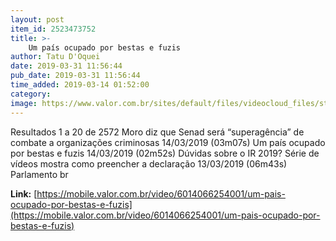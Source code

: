 ```yaml
---
layout: post
item_id: 2523473752
title: >-
    Um país ocupado por bestas e fuzis
author: Tatu D'Oquei
date: 2019-03-31 11:56:44
pub_date: 2019-03-31 11:56:44
time_added: 2019-03-14 01:52:00
category: 
image: https://www.valor.com.br/sites/default/files/videocloud_files/still/6014066254001.jpg
---
```


Resultados 1 a 20 de 2572 Moro diz que Senad será “superagência” de combate a organizações criminosas 14/03/2019 (03m07s) Um país ocupado por bestas e fuzis 14/03/2019 (02m52s) Dúvidas sobre o IR 2019? Série de vídeos mostra como preencher a declaração 13/03/2019 (06m43s) Parlamento br

**Link:** [https://mobile.valor.com.br/video/6014066254001/um-pais-ocupado-por-bestas-e-fuzis](https://mobile.valor.com.br/video/6014066254001/um-pais-ocupado-por-bestas-e-fuzis)

